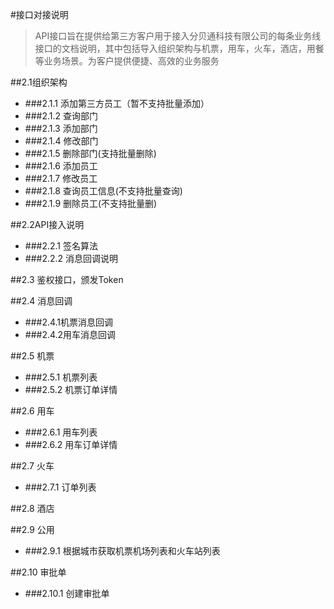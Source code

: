 #接口对接说明
>API接口旨在提供给第三方客户用于接入分贝通科技有限公司的每条业务线接口的文档说明，其中包括导入组织架构与机票，用车，火车，酒店，用餐等业务场景。为客户提供便捷、高效的业务服务

##2.1组织架构
- ###2.1.1 添加第三方员工（暂不支持批量添加）
- ###2.1.2 查询部门
- ###2.1.3 添加部门
- ###2.1.4 修改部门
- ###2.1.5 删除部门(支持批量删除)
- ###2.1.6 添加员工
- ###2.1.7 修改员工
- ###2.1.8 查询员工信息(不支持批量查询)
- ###2.1.9 删除员工(不支持批量删)

##2.2API接入说明
- ###2.2.1 签名算法
- ###2.2.2 消息回调说明

##2.3 鉴权接口，颁发Token

##2.4 消息回调

- ###2.4.1机票消息回调
- ###2.4.2用车消息回调

##2.5 机票
- ###2.5.1 机票列表
- ###2.5.2 机票订单详情

##2.6 用车
 - ###2.6.1 用车列表
 - ###2.6.2 用车订单详情
 
##2.7 火车
- ###2.7.1 订单列表

##2.8 酒店

##2.9 公用
- ###2.9.1 根据城市获取机票机场列表和火车站列表

##2.10 审批单
- ###2.10.1 创建审批单
